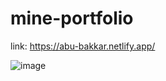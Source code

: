 # mine-portfolio
link: https://abu-bakkar.netlify.app/

![image](https://user-images.githubusercontent.com/88508599/203241916-bddab4de-03c3-4b70-b225-4bfb4960cb6f.png)
